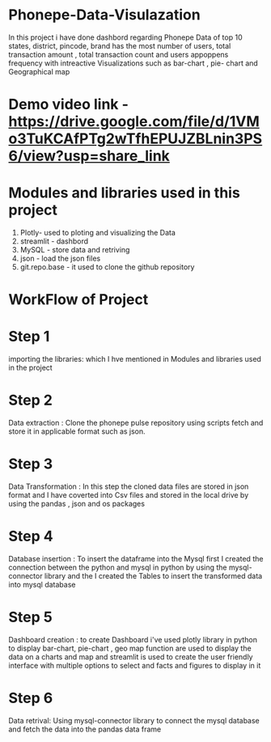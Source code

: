 # Phonepe-Data-Visulazation
 In this project i have done dashbord regarding Phonepe Data of top 10 states, district, pincode, brand has the most number of users, total transaction amount , total transaction count and users appoppens frequency with intreactive Visualizations such as bar-chart , pie- chart and Geographical map 

 # Demo video link - https://drive.google.com/file/d/1VMo3TuKCAfPTg2wTfhEPUJZBLnin3PS6/view?usp=share_link
 # Modules and libraries used in this project
 1. Plotly- used to ploting and visualizing the Data
 2. streamlit - dashbord
 3. MySQL - store data and retriving
 4. json - load the json files
 5. git.repo.base - it used to clone the github repository

# WorkFlow of Project
# Step 1
importing the libraries: which I hve mentioned in Modules and libraries used in the project

# Step 2
  Data extraction : Clone the phonepe pulse repository using scripts fetch and store it in applicable format such as json.

# Step 3
  Data Transformation : In this step the cloned data files are stored in json format and I have coverted into Csv files and stored in the local drive by using the pandas , json and os packages

# Step 4 
  Database insertion : To insert the dataframe into the Mysql first I created the connection between the python and mysql in python by using the mysql-connector library and the  I created the Tables to insert the transformed data into mysql database

# Step 5 
  Dashboard creation : to create Dashboard i've used plotly library in python to display bar-chart, pie-chart , geo map function are used to display the data on a charts and map  and streamlit is used to create the user friendly interface with multiple options to select and facts and figures to display in it 

# Step 6 
  Data retrival: Using mysql-connector library to connect the mysql database and fetch the data into the pandas data frame

  
